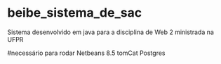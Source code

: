 # beibe_sistema_de_sac
Sistema desenvolvido em java para a disciplina de Web 2 ministrada na UFPR

#necessário para rodar
Netbeans 8.5
tomCat
Postgres
